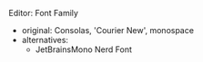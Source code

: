 Editor: Font Family
- original: Consolas, 'Courier New', monospace
- alternatives:
  - JetBrainsMono Nerd Font
